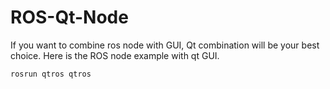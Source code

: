 # ROS-Qt-Node
If you want to combine ros node with GUI, Qt combination will be your best choice. Here is the ROS node example with qt GUI.

`rosrun qtros qtros`
